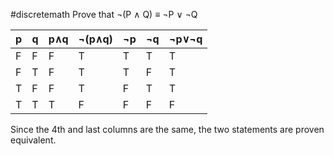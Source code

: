 #discretemath
Prove that ¬(P ∧ Q) ≡ ¬P ∨ ¬Q

| p | q | p∧q | ¬(p∧q) | ¬p | ¬q | ¬p∨¬q |
|-|-|-|-|-|-|-|
|F|F|F|T|T|T|T|
|F|T|F|T|T|F|T|
|T|F|F|T|F|T|T|
|T|T|T|F|F|F|F|

Since the 4th and last columns are the same, the two statements are proven equivalent.